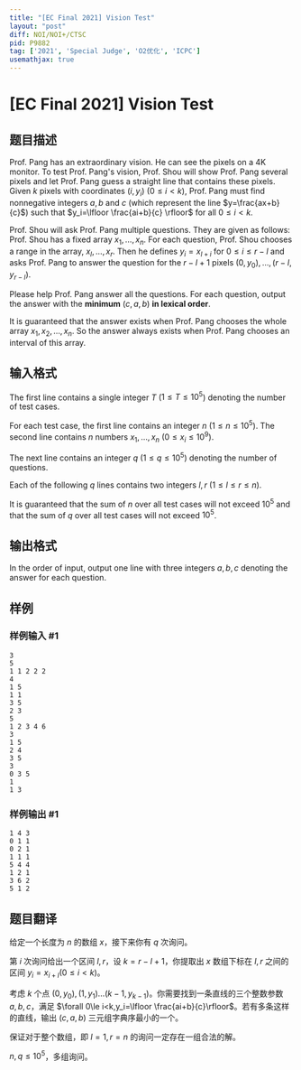 ```yaml
---
title: "[EC Final 2021] Vision Test"
layout: "post"
diff: NOI/NOI+/CTSC
pid: P9882
tag: ['2021', 'Special Judge', 'O2优化', 'ICPC']
usemathjax: true
---
```


# [EC Final 2021] Vision Test
## 题目描述

Prof. Pang has an extraordinary vision. He can see the pixels on a 4K monitor. To test Prof. Pang's vision, Prof. Shou will show Prof. Pang several pixels and let Prof. Pang guess a straight line that contains these pixels. Given $k$ pixels with coordinates $(i, y_i)$ ($0\le i<k$), Prof. Pang must find nonnegative integers $a, b$ and $c$ (which represent the line $y=\frac{ax+b}{c}$) such that $y_i=\lfloor \frac{ai+b}{c} \rfloor$ for all $0\le i<k$. 

Prof. Shou will ask Prof. Pang multiple questions. They are given as follows: Prof. Shou has a fixed array $x_1,\ldots, x_n$. For each question, Prof. Shou chooses a range in the array, $x_l,\ldots, x_r$. Then he defines $y_i=x_{l+i}$ for $0\le i\le r - l$ and asks Prof. Pang to answer the question for the $r-l+1$ pixels $(0, y_0), \ldots, (r-l, y_{r-l})$.

Please help Prof. Pang answer all the questions. For each question, output the answer with the **minimum** $(c, a, b)$ **in lexical order**.

It is guaranteed that the answer exists when Prof. Pang chooses the whole array $x_1, x_2, \dots, x_n$. So the answer always exists when Prof. Pang chooses an interval of this array.
## 输入格式

The first line contains a single integer $T$ ($1\le T\le 10^5$) denoting the number of test cases.

For each test case, the first line contains an integer $n$ ($1\leq n\leq 10^5$). The second line contains $n$ numbers $x_1, \ldots , x_{n}$ ($0\leq x_i\leq 10^9$).

The next line contains an integer $q$ ($1\le q\le 10^5$) denoting the number of questions.

Each of the following $q$ lines contains two integers $l, r$ ($1\le l\le r\le n$). 

It is guaranteed that the sum of $n$ over all test cases will not exceed $10^5$ and that the sum of $q$ over all test cases will not exceed $10^5$.
## 输出格式

In the order of input, output one line with three integers $a, b, c$ denoting the answer for each question.
## 样例

### 样例输入 #1
```
3
5
1 1 2 2 2
4
1 5
1 1
3 5
2 3
5
1 2 3 4 6
3
1 5
2 4
3 5
3
0 3 5
1
1 3

```
### 样例输出 #1
```
1 4 3
0 1 1
0 2 1
1 1 1
5 4 4
1 2 1
3 6 2
5 1 2

```
## 题目翻译

给定一个长度为 $n$ 的数组 $x$，接下来你有 $q$ 次询问。

第 $i$ 次询问给出一个区间 $l,r$，设 $k=r-l+1$，你提取出 $x$ 数组下标在 $l,r$ 之间的区间 $y_i=x_{i+l}(0\le i<k)$。

考虑 $k$ 个点 $(0,y_0),(1,y_1)\dots(k-1,y_{k-1})$。你需要找到一条直线的三个整数参数 $a,b,c$，满足 $\forall 0\le i<k,y_i=\lfloor \frac{ai+b}{c}\rfloor$。若有多条这样的直线，输出 $(c,a,b)$ 三元组字典序最小的一个。

保证对于整个数组，即 $l=1,r=n$ 的询问一定存在一组合法的解。

$n,q\le 10^5$，多组询问。
